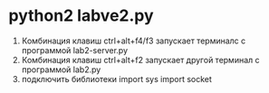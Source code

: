 # python2 labve2.py
1. Комбинация клавиш ctrl+alt+f4/f3 запускает терминалс с программой lab2-server.py
2. Комбинация клавиш ctrl+alt+f2 запускает другой терминал с программой lab2.py
3. подключить библиотеки 
import sys
import socket
